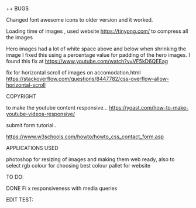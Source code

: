 ++ BUGS

Changed font awesome icons to older version and it worked.

Loading time of images , used website https://tinypng.com/ to compress all the images

Hero images had a lot of white space above and below when shrinking the image I fixed this using a percentage value for padding of the hero images.
I found this fix at https://www.youtube.com/watch?v=VF5kD6QEEag

fix for horizontal scroll of images on accomodation.html https://stackoverflow.com/questions/8447782/css-overflow-allow-horizontal-scroll

COPYRIGHT

to make the youtube content responsive... https://yoast.com/how-to-make-youtube-videos-responsive/

submit form tutorial..

https://www.w3schools.com/howto/howto_css_contact_form.asp

APPLICATIONS USED

photoshop for resizing of images and making them web ready, also to select rgb colour for choosing best colour pallet for website

TO DO:

DONE Fi x responsiveness with media queries

EDIT TEST:
